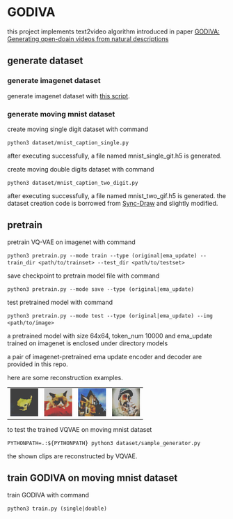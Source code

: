 # GODIVA
this project implements text2video algorithm introduced in paper [GODIVA: Generating open-doain videos from natural descriptions](https://www.arxiv-vanity.com/papers/2104.14806/)

## generate dataset

### generate imagenet dataset

generate imagenet dataset with [this script](https://github.com/tensorflow/models/blob/r1.13.0/research/slim/datasets/build_imagenet_data.py).

### generate moving mnist dataset

create moving single digit dataset with command

```shell
python3 dataset/mnist_caption_single.py
```

after executing successfully, a file named mnist_single_git.h5 is generated.

create moving double digits dataset with command

```shell
python3 dataset/mnist_caption_two_digit.py
```

after executing successfully, a file named mnist_two_gif.h5 is generated.
the dataset creation code is borrowed from [Sync-Draw](https://github.com/syncdraw/Sync-DRAW/tree/master/dataset) and slightly modified.

## pretrain

pretrain VQ-VAE on imagenet with command

```shell
python3 pretrain.py --mode train --type (original|ema_update) --train_dir <path/to/trainset> --test_dir <path/to/testset>
```

save checkpoint to pretrain model file with command

```shell
python3 pretrain.py --mode save --type (original|ema_update)
```

test pretrained model with command

```shell
python3 pretrain.py --mode test --type (original|ema_update) --img <path/to/image>
```

a pretrained model with size 64x64, token_num 10000 and ema_update trained on imagenet is enclosed under directory models

a pair of imagenet-pretrained ema update encoder and decoder are provided in this repo.

here are some reconstruction examples.

<p align="center">
 <table>
   <tr><td><img src="pics/car.png" /></td><td><img src="pics/cat.png" /></td><td><img src="pics/house.png" /></td><td><img src="pics/people.png"></td></tr>
 </table>
</p>

to test the trained VQVAE on moving mnist dataset

```shell
PYTHONPATH=.:${PYTHONPATH} python3 dataset/sample_generator.py
```

the shown clips are reconstructed by VQVAE.

## train GODIVA on moving mnist dataset

train GODIVA with command

```shell
python3 train.py (single|double)
```
